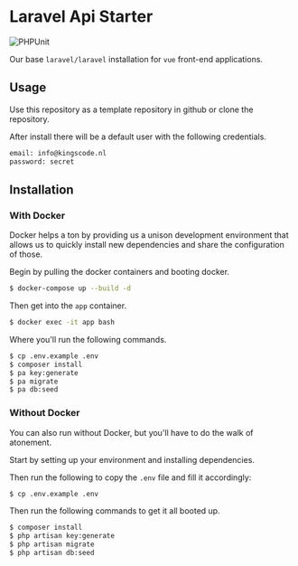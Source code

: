 # Laravel Api Starter

![PHPUnit](https://github.com/kingscode/laravel-api-starter/workflows/PHPUnit/badge.svg)

Our base `laravel/laravel` installation for `vue` front-end applications.

## Usage
Use this repository as a template repository in github or clone the repository.

After install there will be a default user with the following credentials.
```bash
email: info@kingscode.nl
password: secret
```

## Installation
### With Docker
Docker helps a ton by providing us a unison development environment that allows us to quickly install new dependencies and share the configuration of those.

Begin by pulling the docker containers and booting docker.
```bash
$ docker-compose up --build -d
```

Then get into the `app` container.
```bash
$ docker exec -it app bash
```

Where you'll run the following commands.
```bash
$ cp .env.example .env
$ composer install
$ pa key:generate
$ pa migrate
$ pa db:seed
```

### Without Docker
You can also run without Docker, but you'll have to do the walk of atonement. 

Start by setting up your environment and installing dependencies.

Then run the following to copy the `.env` file and fill it accordingly:
```bash
$ cp .env.example .env
```

Then run the following commands to get it all booted up.
```bash
$ composer install
$ php artisan key:generate
$ php artisan migrate
$ php artisan db:seed
```
